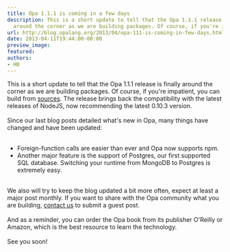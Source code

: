 ```yaml
---
title: Opa 1.1.1 is coming in a few days
description: This is a short update to tell that the Opa 1.1.1 release is finally
  around the corner as we are building packages. Of course, if you're imp...
url: http://blog.opalang.org/2013/04/opa-111-is-coming-in-few-days.html
date: 2013-04-11T19:44:00-00:00
preview_image:
featured:
authors:
- HB
---
```


This is a short update to tell that the Opa 1.1.1 release is finally around the corner as we are building packages. Of course, if you're impatient, you can build from <a href="https://github.com/MLstate/opalang/commits/master">sources</a>.&nbsp;The release brings back the compatibility with the latest releases of NodeJS, now recommending the latest 0.10.3 version.<br/>
<br/>
Since our last blog posts detailed what's new in Opa, many things have changed and have been updated:<br/>
<br/>
<ul>
<li>Foreign-function calls are easier than ever and Opa now supports npm.&nbsp;</li>
<li>Another major feature is the support of Postgres, our first supported SQL database. Switching your runtime from MongoDB to Postgres is extremely easy.&nbsp;</li>
</ul>
<br/>
We also will try to keep the blog updated a bit more often, expect at least a major post monthly. If you want to share with the Opa community what you are building, <a href="mailto:contact@opalang.org">contact us</a> to submit a guest post.<br/>
<br/>
And as a reminder, you can order the Opa book from its publisher O'Reilly or Amazon, which is the best resource to learn the technology.<br/>
<br/>
See you soon!
